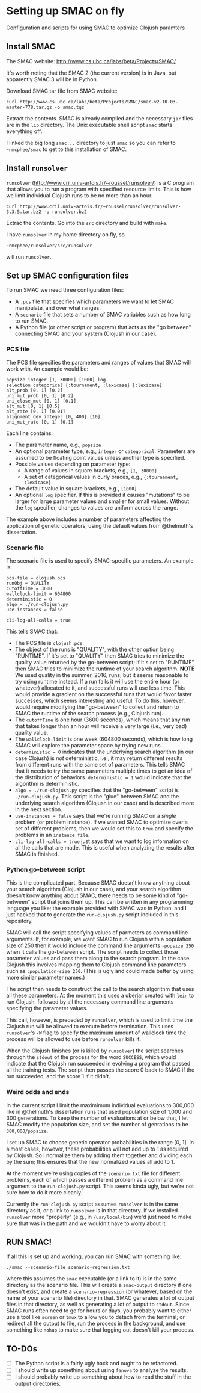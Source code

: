 # Setting up SMAC on fly

Configuration and scripts for using SMAC to optimize Clojush paramters

## Install SMAC

The SMAC website: http://www.cs.ubc.ca/labs/beta/Projects/SMAC/

It's worth noting that the SMAC 2 (the current version) is in Java, but apparently SMAC 3 will be in Python.

Download SMAC tar file from SMAC website:

```
curl http://www.cs.ubc.ca/labs/beta/Projects/SMAC/smac-v2.10.03-master-778.tar.gz -o smac.tgz
```

Extract the contents. SMAC is already compiled and the necessary `jar` files are in the `lib` directory. The Unix executable shell script `smac` starts everything off.

I linked the big long `smac...` directory to just `smac` so you can refer to `~nmcphee/smac` to get to this installation of SMAC.

## Install `runsolver`

`runsolver` (http://www.cril.univ-artois.fr/~roussel/runsolver/) is a C program that allows you to run a program with specified resource limits. This is how we limit individual Clojush runs to be no more than an hour.

`curl http://www.cril.univ-artois.fr/~roussel/runsolver/runsolver-3.3.5.tar.bz2 -o runsolver.bz2`

Extrac the contents. Go into the `src` directory and build with `make`.

I have `runsolver` in my home directory on fly, so

```
~nmcphee/runsolver/src/runsolver
```

will run `runsolver`.

## Set up SMAC configuration files

To run SMAC we need three configuration files:

* A `.pcs` file that specifies which parameters we want to let SMAC manipulate, and over what ranges.
* A `scenario` file that sets a number of SMAC variables such as how long to run SMAC.
* A Python file (or other script or program) that acts as the "go between" connecting SMAC and your system (Clojush in our case).

### PCS file

The PCS file specifies the parameters and ranges of values that SMAC will work with. An example would be:

```
popsize integer [1, 30000] [1000] log
selection categorical {:tournament, :lexicase} [:lexicase]
alt_prob [0, 1] [0.2]
uni_mut_prob [0, 1] [0.2]
uni_close_mut [0, 1] [0.1]
alt_mut [0, 1] [0.5]
alt_rate [0, 1] [0.01]
alignment_dev integer [0, 400] [10]
uni_mut_rate [0, 1] [0.1]
```

Each line contains:

* The parameter name, e.g., `popsize`
* An optional parameter type, e.g., `integer` or `categorical`. Parameters are assumed to be floating point values unless another type is specified.
* Possible values depending on parameter type:
  * A range of values in square brackets, e.g., `[1, 30000]`
  * A set of categorical values in curly braces, e.g., `{:tournament, :lexicase}`
* The default value in square brackets, e.g., `[1000]`
* An optional `log` specifier. If this is provided it causes "mutations" to be larger for large parameter values and smaller for small values. Without the `log` specifier, changes to values are uniform across the range.

The example above includes a number of parameters affecting the application of genetic operators, using the default values from @thelmuth's dissertation.

### Scenario file

The scenario file is used to specify SMAC-specific parameters. An example is:

```
pcs-file = clojush.pcs
runObj = QUALITY
cutoffTime = 3600
wallclock-limit = 604800
deterministic = 0
algo = ./run-clojush.py
use-instances = false

cli-log-all-calls = true
```

This tells SMAC that:

* The PCS file is `clojush.pcs`.
* The object of the runs is "QUALITY", with the other option being "RUNTIME". If it's set to "QUALITY" then SMAC tries to minimize the quality value returned by the go-between script; if it's set to "RUNTIME" then SMAC tries to minimize the runtime of your search algorithm. **NOTE** We used quality in the summer, 2016, runs, but it seems reasonable to try using runtime instead. If a run fails it will use the entire hour (or whatever) allocated to it, and successful runs will use less time. This would provide a gradient on the successful runs that would favor faster successes, which seems interesting and useful. To do this, however, would require modifying the "go-between" to collect and return to SMAC the runtime of the search process (e.g., Clojush run).
* The `cutoffTime` is one hour (3600 seconds), which means that any run that takes longer than an hour will receive a very large (i.e., very bad) quality value.
* The `wallclock-limit` is one week (604800 seconds), which is how long SMAC will explore the parameter space by trying new runs.
* `deterministic = 0` indicates that the underlying search algorithm (in our case Clojush) is _not_ deterministic, i.e., it may return different results from different runs with the same set of parameters. This tells SMAC that it needs to try the same parameters multiple times to get an idea of the distribution of behaviors. `deterministic = 1` would indicate that the algorithm is deterministic.
* `algo = ./run-clojush.py` specifies that the "go-between" script is `./run-clojush.py`. This script is the "glue" between SMAC and the underlying search algorithm (Clojush in our case) and is described more in the next section.
* `use-instances = false` says that we're running SMAC on a _single_ problem (or problem instance). If we wanted SMAC to optimize over a set of different problems, then we would set this to `true` and specify the problems in an `instance_file`.
* `cli-log-all-calls = true` just says that we want to log information on all the calls that are made. This is useful when analyzing the results after SMAC is finished.

### Python go-between script

This is the complicated part. Because SMAC doesn't know anything about your search algorithm (Clojush in our case), and your search algorithm doesn't know anything about SMAC, there needs to be some kind of "go-between" script that joins them up. This can be written in any programming language you like; the example provided with SMAC was in Python, and I just hacked that to generate the `run-clojush.py` script included in this repository.

SMAC will call the script specifying values of parmeters as command line arguments. If, for example, we want SMAC to run Clojush with a population size of 250 then it would include the command line arguments `-popsize 250` when it calls the go-between script. The script needs to collect those parameter values and pass them along to the search program. In the case Clojush this involves mapping them to Clojush command line parameters such as `:population-size 250`. (This is ugly and could made better by using more similar parameter names.)

The script then needs to construct the call to the search algorithm that uses all these parameters. At the moment this uses a uberjar created with `lein` to run Clojush, followed by all the necessary command line arguments specifying the parameter values.

This call, however, is preceded by `runsolver`, which is used to limit time the Clojush run will be allowed to execute before termination. This uses `runsolver`'s `-W` flag to specify the maximum amount of wallclock time the process will be allowed to use before `runsolver` kills it.

When the Clojush finishes (or is killed by `runsolver`) the script searches through the `stdout` of the process for the word `SUCCESS`, which would indicate that the Clojush run succeeded in evolving a program that passed all the training tests. The script then passes the score 0 back to SMAC if the run succeeded, and the score 1 if it didn't.

### Weird odds and ends

In the current script I limit the maximimum individual evaluations to 300,000 like in @thelmuth's dissertation runs that used population size of 1,000 and 300 generations. To keep the number of evaluations at or below that, I let SMAC modify the population size, and set the number of genrations to be `300,000/popsize`.

I set up SMAC to choose genetic operator probabilities in the range [0, 1]. In almost cases, however, these probabilities will not add up to 1 as required by Clojush. So I normalize them by adding them together and dividing each by the sum; this ensures that the new normalized values all add to 1.

At the moment we're using copies of the `scenario.txt` file for different problems, each of which passes a different problem as a command line argument to the `run-clojush.py` script. This seems kinda ugly, but we're not sure how to do it more cleanly.

Currently the `run-clojush.py` script assumes `runsolver` is in the same directory as it, or a link to `runsolver` is in that directory. If we installed `runsolver` more "properly" (e.g., in `/usr/local/bin`) we'd just need to make sure that was in the path and we wouldn't have to worry about it.

## RUN SMAC!

If all this is set up and working, you can run SMAC with something like:

```
./smac --scenario-file scenario-regression.txt
```

where this assumes the `smac` executable (or a link to it) is in the same directory as the scenario file. This will create a `smac-output` directory if one doesn't exist, and create a `scenario-regression` (or whatever, based on the name of your scenario file) directory in that. SMAC generates a lot of output files in that directory, as well as generating a lot of output to `stdout`. Since SMAC runs often need to go for hours or days, you probably want to either use a tool like `screen` or `tmux` to allow you to detach from the terminal; or redirect all the output to  file, run the process in the background, and use something like `nohup` to make sure that logging out doesn't kill your process.

## TO-DOs

- [ ] The Python script is a fairly ugly hack and ought to be refactored.
- [ ] I should write up something about using `fanova` to analyze the results.
- [ ] I should probably write up something about how to read the stuff in the output directories.
